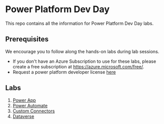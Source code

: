 # Power Platform Dev Day

This repo contains all the information for Power Platform Dev Day labs.

<!-- You can access the presentations and content [here](https://aka.ms/azuredevdaycontent). -->

## Prerequisites

We encourage you to follow along the hands-on labs during lab sessions.

* If you don't have an Azure Subscription to use for these labs, please create a free subscription at https://azure.microsoft.com/free/.
* Request a power platform developer license [here](https://go.microsoft.com/fwlink/?LinkId=2180357&clcid=0x409)

## Labs

1. [Power App](power-app/README.md)
2. [Power Automate](power-automate/README.md)
3. [Custom Connectors](custom-connector/README.md)
4. [Dataverse](dataverse/README.md)







